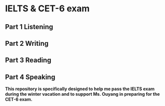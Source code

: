 # IELTS &  CET-6 exam
## Part 1 Listening
## Part 2 Writing
## Part 3 Reading
## Part 4 Speaking
**This repository is specifically designed to help me pass the IELTS exam during the winter vacation and to support Ms. Ouyang in preparing for the  CET-6 exam.**
